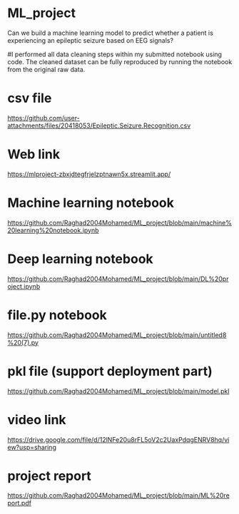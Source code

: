 # ML_project
Can we build a machine learning model to predict whether a patient is experiencing an epileptic seizure based on EEG signals?


#I performed all data cleaning steps within my submitted notebook using code. The cleaned dataset can be fully reproduced by running the notebook from the original raw data.

# csv file
https://github.com/user-attachments/files/20418053/Epileptic.Seizure.Recognition.csv
# Web link
https://mlproject-zbxjdtegfrjelzptnawn5x.streamlit.app/
# Machine learning notebook 
https://github.com/Raghad2004Mohamed/ML_project/blob/main/machine%20learning%20notebook.ipynb
# Deep learning notebook
https://github.com/Raghad2004Mohamed/ML_project/blob/main/DL%20project.ipynb
# file.py notebook
https://github.com/Raghad2004Mohamed/ML_project/blob/main/untitled8%20(7).py
# pkl file (support deployment part)
https://github.com/Raghad2004Mohamed/ML_project/blob/main/model.pkl
# video link 
https://drive.google.com/file/d/12lNFe20u8rFL5oV2c2UaxPdqgENRV8hq/view?usp=sharing 
# project report
https://github.com/Raghad2004Mohamed/ML_project/blob/main/ML%20report.pdf
